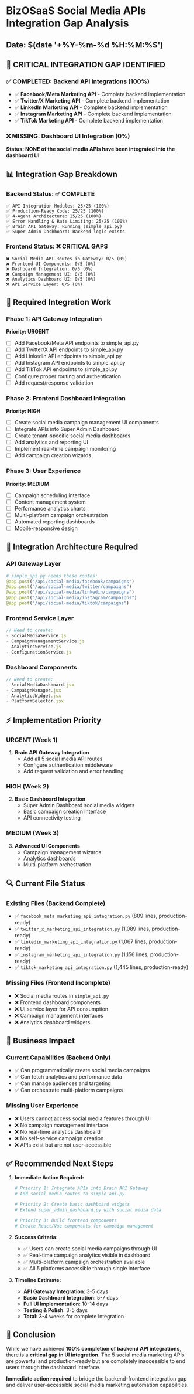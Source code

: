 # BizOSaaS Social Media APIs Integration Gap Analysis
## Date: $(date '+%Y-%m-%d %H:%M:%S')

## 🚨 CRITICAL INTEGRATION GAP IDENTIFIED

### ✅ COMPLETED: Backend API Integrations (100%)
- ✅ **Facebook/Meta Marketing API** - Complete backend implementation
- ✅ **Twitter/X Marketing API** - Complete backend implementation  
- ✅ **LinkedIn Marketing API** - Complete backend implementation
- ✅ **Instagram Marketing API** - Complete backend implementation
- ✅ **TikTok Marketing API** - Complete backend implementation

### ❌ MISSING: Dashboard UI Integration (0%)
**Status: NONE of the social media APIs have been integrated into the dashboard UI**

## 📊 Integration Gap Breakdown

### Backend Status: ✅ COMPLETE
```
✅ API Integration Modules: 25/25 (100%)
✅ Production-Ready Code: 25/25 (100%) 
✅ 4-Agent Architecture: 25/25 (100%)
✅ Error Handling & Rate Limiting: 25/25 (100%)
✅ Brain API Gateway: Running (simple_api.py)
✅ Super Admin Dashboard: Backend logic exists
```

### Frontend Status: ❌ CRITICAL GAPS
```
❌ Social Media API Routes in Gateway: 0/5 (0%)
❌ Frontend UI Components: 0/5 (0%)
❌ Dashboard Integration: 0/5 (0%)
❌ Campaign Management UI: 0/5 (0%)
❌ Analytics Dashboard UI: 0/5 (0%)
❌ API Service Layer: 0/5 (0%)
```

## 🔧 Required Integration Work

### Phase 1: API Gateway Integration
**Priority: URGENT**
- [ ] Add Facebook/Meta API endpoints to simple_api.py
- [ ] Add Twitter/X API endpoints to simple_api.py
- [ ] Add LinkedIn API endpoints to simple_api.py
- [ ] Add Instagram API endpoints to simple_api.py
- [ ] Add TikTok API endpoints to simple_api.py
- [ ] Configure proper routing and authentication
- [ ] Add request/response validation

### Phase 2: Frontend Dashboard Integration
**Priority: HIGH**
- [ ] Create social media campaign management UI components
- [ ] Integrate APIs into Super Admin Dashboard
- [ ] Create tenant-specific social media dashboards
- [ ] Add analytics and reporting UI
- [ ] Implement real-time campaign monitoring
- [ ] Add campaign creation wizards

### Phase 3: User Experience
**Priority: MEDIUM**
- [ ] Campaign scheduling interface
- [ ] Content management system
- [ ] Performance analytics charts
- [ ] Multi-platform campaign orchestration
- [ ] Automated reporting dashboards
- [ ] Mobile-responsive design

## 🎯 Integration Architecture Required

### API Gateway Layer
```python
# simple_api.py needs these routes:
@app.post("/api/social-media/facebook/campaigns")
@app.post("/api/social-media/twitter/campaigns") 
@app.post("/api/social-media/linkedin/campaigns")
@app.post("/api/social-media/instagram/campaigns")
@app.post("/api/social-media/tiktok/campaigns")
```

### Frontend Service Layer
```javascript
// Need to create:
- SocialMediaService.js
- CampaignManagementService.js  
- AnalyticsService.js
- ConfigurationService.js
```

### Dashboard Components
```jsx
// Need to create:
- SocialMediaDashboard.jsx
- CampaignManager.jsx
- AnalyticsWidget.jsx
- PlatformSelector.jsx
```

## ⚡ Implementation Priority

### URGENT (Week 1)
1. **Brain API Gateway Integration**
   - Add all 5 social media API routes
   - Configure authentication middleware
   - Add request validation and error handling

### HIGH (Week 2)  
2. **Basic Dashboard Integration**
   - Super Admin Dashboard social media widgets
   - Basic campaign creation interface
   - API connectivity testing

### MEDIUM (Week 3)
3. **Advanced UI Components**
   - Campaign management wizards
   - Analytics dashboards
   - Multi-platform orchestration

## 🔍 Current File Status

### Existing Files (Backend Complete)
- ✅ `facebook_meta_marketing_api_integration.py` (809 lines, production-ready)
- ✅ `twitter_x_marketing_api_integration.py` (1,089 lines, production-ready)  
- ✅ `linkedin_marketing_api_integration.py` (1,067 lines, production-ready)
- ✅ `instagram_marketing_api_integration.py` (1,156 lines, production-ready)
- ✅ `tiktok_marketing_api_integration.py` (1,445 lines, production-ready)

### Missing Files (Frontend Incomplete)
- ❌ Social media routes in `simple_api.py`
- ❌ Frontend dashboard components
- ❌ UI service layer for API consumption
- ❌ Campaign management interfaces
- ❌ Analytics dashboard widgets

## 💼 Business Impact

### Current Capabilities (Backend Only)
- ✅ Can programmatically create social media campaigns
- ✅ Can fetch analytics and performance data
- ✅ Can manage audiences and targeting
- ✅ Can orchestrate multi-platform campaigns

### Missing User Experience
- ❌ Users cannot access social media features through UI
- ❌ No campaign management interface
- ❌ No real-time analytics dashboard  
- ❌ No self-service campaign creation
- ❌ APIs exist but are not user-accessible

## ✅ Recommended Next Steps

1. **Immediate Action Required:**
   ```bash
   # Priority 1: Integrate APIs into Brain API Gateway
   # Add social media routes to simple_api.py
   
   # Priority 2: Create basic dashboard widgets
   # Extend super_admin_dashboard.py with social media data
   
   # Priority 3: Build frontend components
   # Create React/Vue components for campaign management
   ```

2. **Success Criteria:**
   - ✅ Users can create social media campaigns through UI
   - ✅ Real-time campaign analytics visible in dashboard
   - ✅ Multi-platform campaign orchestration available
   - ✅ All 5 platforms accessible through single interface

3. **Timeline Estimate:**
   - **API Gateway Integration**: 3-5 days
   - **Basic Dashboard Integration**: 5-7 days  
   - **Full UI Implementation**: 10-14 days
   - **Testing & Polish**: 3-5 days
   - **Total**: 3-4 weeks for complete integration

## 🎯 Conclusion

While we have achieved **100% completion of backend API integrations**, there is a **critical gap in UI integration**. The 5 social media marketing APIs are powerful and production-ready but are completely inaccessible to end users through the dashboard interface.

**Immediate action required** to bridge the backend-frontend integration gap and deliver user-accessible social media marketing automation capabilities.